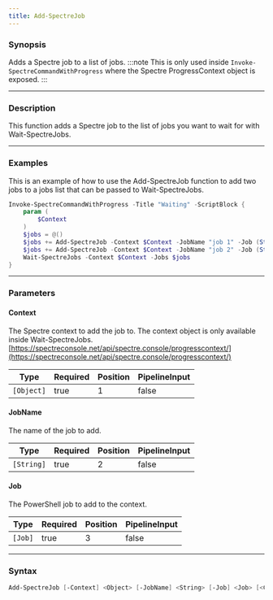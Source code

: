 ```yaml
---
title: Add-SpectreJob
---
```








### Synopsis
Adds a Spectre job to a list of jobs.
:::note
This is only used inside `Invoke-SpectreCommandWithProgress` where the Spectre ProgressContext object is exposed.
:::



---


### Description

This function adds a Spectre job to the list of jobs you want to wait for with Wait-SpectreJobs.



---


### Examples
This is an example of how to use the Add-SpectreJob function to add two jobs to a jobs list that can be passed to Wait-SpectreJobs.

```powershell
Invoke-SpectreCommandWithProgress -Title "Waiting" -ScriptBlock {
    param (
        $Context
    )
    $jobs = @()
    $jobs += Add-SpectreJob -Context $Context -JobName "job 1" -Job (Start-Job { Start-Sleep -Seconds 5 })
    $jobs += Add-SpectreJob -Context $Context -JobName "job 2" -Job (Start-Job { Start-Sleep -Seconds 10 })
    Wait-SpectreJobs -Context $Context -Jobs $jobs
}
```


---


### Parameters
#### **Context**

The Spectre context to add the job to. The context object is only available inside Wait-SpectreJobs.
[https://spectreconsole.net/api/spectre.console/progresscontext/](https://spectreconsole.net/api/spectre.console/progresscontext/)






|Type      |Required|Position|PipelineInput|
|----------|--------|--------|-------------|
|`[Object]`|true    |1       |false        |



#### **JobName**

The name of the job to add.






|Type      |Required|Position|PipelineInput|
|----------|--------|--------|-------------|
|`[String]`|true    |2       |false        |



#### **Job**

The PowerShell job to add to the context.






|Type   |Required|Position|PipelineInput|
|-------|--------|--------|-------------|
|`[Job]`|true    |3       |false        |





---


### Syntax
```powershell
Add-SpectreJob [-Context] <Object> [-JobName] <String> [-Job] <Job> [<CommonParameters>]
```
